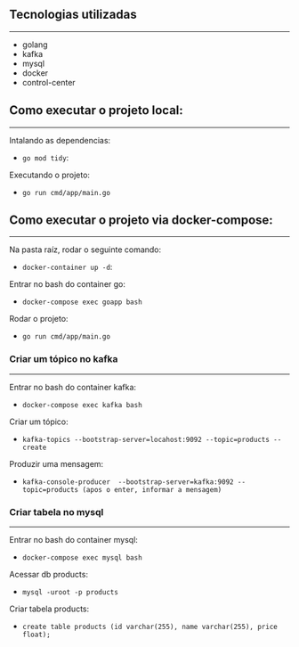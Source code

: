 ## Tecnologias utilizadas
---
- golang
- kafka
- mysql
- docker
- control-center

## Como executar o projeto local:
---

Intalando as dependencias:
- `go mod tidy`:  

Executando o projeto:
- `go run cmd/app/main.go`

## Como executar o projeto via docker-compose:
---

Na pasta raíz, rodar o seguinte comando:
- `docker-container up -d`:  

Entrar no bash do container go:
- `docker-compose exec goapp bash`

Rodar o projeto:
- `go run cmd/app/main.go`


### Criar um tópico no kafka
---

Entrar no bash do container kafka:
- `docker-compose exec kafka bash`

Criar um tópico:
- `kafka-topics --bootstrap-server=locahost:9092 --topic=products --create`

Produzir uma mensagem:

- `kafka-console-producer  --bootstrap-server=kafka:9092 --topic=products (apos o enter, informar a mensagem)`


### Criar tabela no mysql
---
Entrar no bash do container mysql:
- `docker-compose exec mysql bash`

Acessar db products:
- `mysql -uroot -p products`

Criar tabela products:
- `create table products (id varchar(255), name varchar(255), price float);`